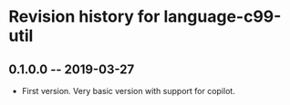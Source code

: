 # Revision history for language-c99-util

## 0.1.0.0 -- 2019-03-27

* First version. Very basic version with support for copilot.

